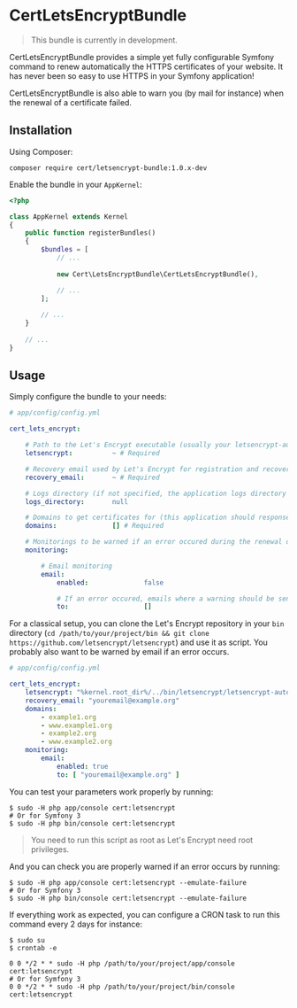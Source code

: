 CertLetsEncryptBundle
====================

> This bundle is currently in development.

CertLetsEncryptBundle provides a simple yet fully configurable Symfony command to renew automatically
the HTTPS certificates of your website. It has never been so easy to use HTTPS in your Symfony application!

CertLetsEncryptBundle is also able to warn you (by mail for instance) when the renewal of a certificate failed.

Installation
------------

Using Composer:

```
composer require cert/letsencrypt-bundle:1.0.x-dev
```

Enable the bundle in your `AppKernel`:

``` php
<?php

class AppKernel extends Kernel
{
    public function registerBundles()
    {
        $bundles = [
            // ...
            
            new Cert\LetsEncryptBundle\CertLetsEncryptBundle(),

            // ...
        ];
        
        // ...
    }
    
    // ...
}
```

Usage
-----

Simply configure the bundle to your needs:

``` yaml
# app/config/config.yml

cert_lets_encrypt:

    # Path to the Let's Encrypt executable (usually your letsencrypt-auto binary)
    letsencrypt:          ~ # Required

    # Recovery email used by Let's Encrypt for registration and recovery contact
    recovery_email:       ~ # Required

    # Logs directory (if not specified, the application logs directory will be used)
    logs_directory:       null

    # Domains to get certificates for (this application should response to these domains)
    domains:              [] # Required

    # Monitorings to be warned if an error occured during the renewal of one of your certificates
    monitoring:

        # Email monitoring
        email:
            enabled:              false

            # If an error occured, emails where a warning should be sent
            to:                   []
```

For a classical setup, you can clone the Let's Encrypt repository in your `bin` directory
(`cd /path/to/your/project/bin && git clone https://github.com/letsencrypt/letsencrypt`)
and use it as script. You probably also want to be warned by email if an error occurs.

``` yaml
# app/config/config.yml

cert_lets_encrypt:
    letsencrypt: "%kernel.root_dir%/../bin/letsencrypt/letsencrypt-auto"
    recovery_email: "youremail@example.org"
    domains:
        - example1.org
        - www.example1.org
        - example2.org
        - www.example2.org
    monitoring:
        email:
            enabled: true
            to: [ "youremail@example.org" ]
```

You can test your parameters work properly by running:

```
$ sudo -H php app/console cert:letsencrypt
# Or for Symfony 3
$ sudo -H php bin/console cert:letsencrypt
```

> You need to run this script as root as Let's Encrypt need root privileges.

And you can check you are properly warned if an error occurs by running:

```
$ sudo -H php app/console cert:letsencrypt --emulate-failure
# Or for Symfony 3
$ sudo -H php bin/console cert:letsencrypt --emulate-failure
```

If everything work as expected, you can configure a CRON task to run this command
every 2 days for instance:

```
$ sudo su
$ crontab -e

0 0 */2 * * sudo -H php /path/to/your/project/app/console cert:letsencrypt
# Or for Symfony 3
0 0 */2 * * sudo -H php /path/to/your/project/bin/console cert:letsencrypt
```
